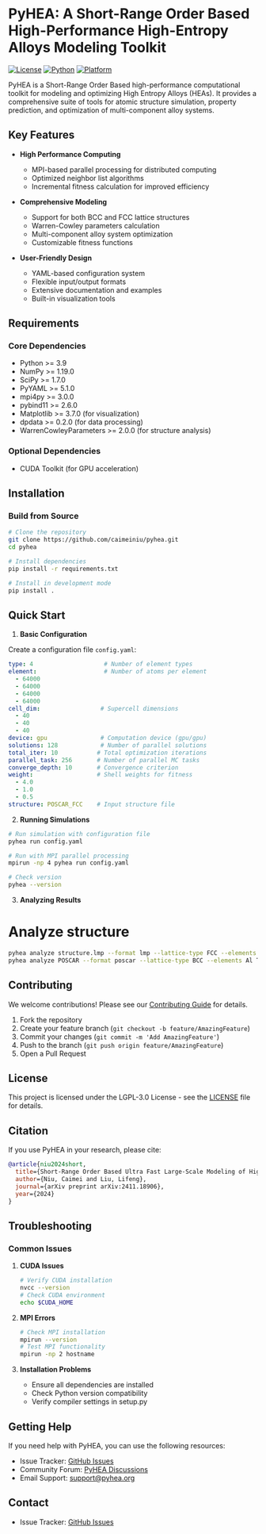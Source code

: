 # PyHEA: A Short-Range Order Based High-Performance High-Entropy Alloys Modeling Toolkit

[![License](https://img.shields.io/badge/License-LGPL3.0-blue.svg)](LICENSE)
[![Python](https://img.shields.io/badge/python-3.9%2B-blue)](https://www.python.org)
[![Platform](https://img.shields.io/badge/platform-linux%20%7C%20macos-lightgrey)](https://github.com/caimeiniu/pyhea)

PyHEA is a Short-Range Order Based high-performance computational toolkit for modeling and optimizing High Entropy Alloys (HEAs). It provides a comprehensive suite of tools for atomic structure simulation, property prediction, and optimization of multi-component alloy systems.

## Key Features

- **High Performance Computing**
  - MPI-based parallel processing for distributed computing
  - Optimized neighbor list algorithms
  - Incremental fitness calculation for improved efficiency

- **Comprehensive Modeling**
  - Support for both BCC and FCC lattice structures
  - Warren-Cowley parameters calculation
  - Multi-component alloy system optimization
  - Customizable fitness functions

- **User-Friendly Design**
  - YAML-based configuration system
  - Flexible input/output formats
  - Extensive documentation and examples
  - Built-in visualization tools

## Requirements

### Core Dependencies
- Python >= 3.9
- NumPy >= 1.19.0
- SciPy >= 1.7.0
- PyYAML >= 5.1.0
- mpi4py >= 3.0.0
- pybind11 >= 2.6.0
- Matplotlib >= 3.7.0 (for visualization)
- dpdata >= 0.2.0 (for data processing)
- WarrenCowleyParameters >= 2.0.0 (for structure analysis)

### Optional Dependencies
- CUDA Toolkit (for GPU acceleration)

## Installation

### Build from Source

```bash
# Clone the repository
git clone https://github.com/caimeiniu/pyhea.git
cd pyhea

# Install dependencies
pip install -r requirements.txt

# Install in development mode
pip install .
```

## Quick Start

1. **Basic Configuration**

Create a configuration file `config.yaml`:

```yaml
type: 4                    # Number of element types
element:                   # Number of atoms per element
  - 64000
  - 64000
  - 64000
  - 64000
cell_dim:                 # Supercell dimensions
  - 40
  - 40
  - 40
device: gpu               # Computation device (gpu/gpu)
solutions: 128            # Number of parallel solutions
total_iter: 10           # Total optimization iterations
parallel_task: 256       # Number of parallel MC tasks
converge_depth: 10       # Convergence criterion
weight:                  # Shell weights for fitness
  - 4.0
  - 1.0
  - 0.5
structure: POSCAR_FCC    # Input structure file
```

2. **Running Simulations**

```bash
# Run simulation with configuration file
pyhea run config.yaml

# Run with MPI parallel processing
mpirun -np 4 pyhea run config.yaml

# Check version
pyhea --version
```

3. **Analyzing Results**

# Analyze structure
```bash
pyhea analyze structure.lmp --format lmp --lattice-type FCC --elements Fe Ni Cr
pyhea analyze POSCAR --format poscar --lattice-type BCC --elements Al Ti V
```

## Contributing

We welcome contributions! Please see our [Contributing Guide](CONTRIBUTING.md) for details.

1. Fork the repository
2. Create your feature branch (`git checkout -b feature/AmazingFeature`)
3. Commit your changes (`git commit -m 'Add AmazingFeature'`)
4. Push to the branch (`git push origin feature/AmazingFeature`)
5. Open a Pull Request

## License

This project is licensed under the LGPL-3.0 License - see the [LICENSE](LICENSE) file for details.

## Citation

If you use PyHEA in your research, please cite:

```bibtex
@article{niu2024short,
  title={Short-Range Order Based Ultra Fast Large-Scale Modeling of High-Entropy Alloys},
  author={Niu, Caimei and Liu, Lifeng},
  journal={arXiv preprint arXiv:2411.18906},
  year={2024}
}
```

## Troubleshooting

### Common Issues

1. **CUDA Issues**
   ```bash
   # Verify CUDA installation
   nvcc --version
   # Check CUDA environment
   echo $CUDA_HOME
   ```

2. **MPI Errors**
   ```bash
   # Check MPI installation
   mpirun --version
   # Test MPI functionality
   mpirun -np 2 hostname
   ```

3. **Installation Problems**
   - Ensure all dependencies are installed
   - Check Python version compatibility
   - Verify compiler settings in setup.py


## Getting Help

If you need help with PyHEA, you can use the following resources:

- Issue Tracker: [GitHub Issues](https://github.com/caimeiniu/pyhea/issues)
- Community Forum: [PyHEA Discussions](https://github.com/caimeiniu/pyhea/discussions)
- Email Support: [support@pyhea.org](mailto:caimeiniu@stu.pku.edu.cn)

## Contact

- Issue Tracker: [GitHub Issues](https://github.com/caimeiniu/pyhea/issues)
